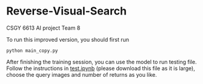 # Reverse-Visual-Search
CSGY 6613 AI project Team 8

To run this improved version, you should first run
```
python main_copy.py
```

After finishing the training session, you can use the model to run testing file. Follow the instructions in [test.ipynb](https://github.com/Joey-99/Reverse-Visual-Search/blob/master/weicheng/code/test.ipynb) (please download this file as it is large), choose the query images and number of returns as you like.
